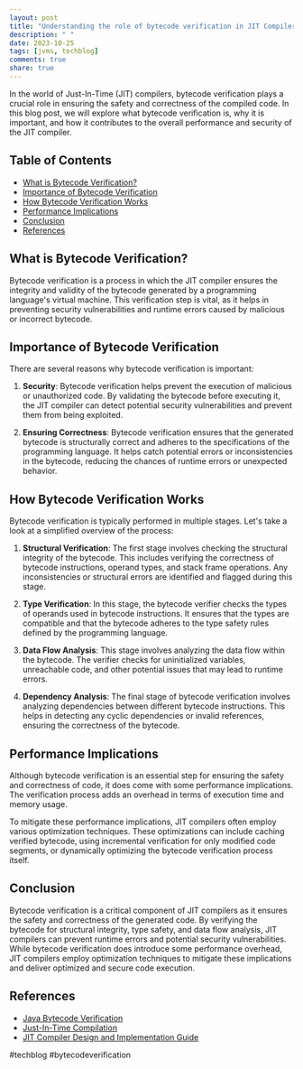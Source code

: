 ```yaml
---
layout: post
title: "Understanding the role of bytecode verification in JIT Compiler"
description: " "
date: 2023-10-25
tags: [jvms, techblog]
comments: true
share: true
---
```


In the world of Just-In-Time (JIT) compilers, bytecode verification plays a crucial role in ensuring the safety and correctness of the compiled code. In this blog post, we will explore what bytecode verification is, why it is important, and how it contributes to the overall performance and security of the JIT compiler.

## Table of Contents
- [What is Bytecode Verification?](#what-is-bytecode-verification)
- [Importance of Bytecode Verification](#importance-of-bytecode-verification)
- [How Bytecode Verification Works](#how-bytecode-verification-works)
- [Performance Implications](#performance-implications)
- [Conclusion](#conclusion)
- [References](#references)

## What is Bytecode Verification?
Bytecode verification is a process in which the JIT compiler ensures the integrity and validity of the bytecode generated by a programming language's virtual machine. This verification step is vital, as it helps in preventing security vulnerabilities and runtime errors caused by malicious or incorrect bytecode.

## Importance of Bytecode Verification
There are several reasons why bytecode verification is important:

1. **Security**: Bytecode verification helps prevent the execution of malicious or unauthorized code. By validating the bytecode before executing it, the JIT compiler can detect potential security vulnerabilities and prevent them from being exploited.

2. **Ensuring Correctness**: Bytecode verification ensures that the generated bytecode is structurally correct and adheres to the specifications of the programming language. It helps catch potential errors or inconsistencies in the bytecode, reducing the chances of runtime errors or unexpected behavior.

## How Bytecode Verification Works
Bytecode verification is typically performed in multiple stages. Let's take a look at a simplified overview of the process:

1. **Structural Verification**: The first stage involves checking the structural integrity of the bytecode. This includes verifying the correctness of bytecode instructions, operand types, and stack frame operations. Any inconsistencies or structural errors are identified and flagged during this stage.

2. **Type Verification**: In this stage, the bytecode verifier checks the types of operands used in bytecode instructions. It ensures that the types are compatible and that the bytecode adheres to the type safety rules defined by the programming language.

3. **Data Flow Analysis**: This stage involves analyzing the data flow within the bytecode. The verifier checks for uninitialized variables, unreachable code, and other potential issues that may lead to runtime errors.

4. **Dependency Analysis**: The final stage of bytecode verification involves analyzing dependencies between different bytecode instructions. This helps in detecting any cyclic dependencies or invalid references, ensuring the correctness of the bytecode.

## Performance Implications
Although bytecode verification is an essential step for ensuring the safety and correctness of code, it does come with some performance implications. The verification process adds an overhead in terms of execution time and memory usage.

To mitigate these performance implications, JIT compilers often employ various optimization techniques. These optimizations can include caching verified bytecode, using incremental verification for only modified code segments, or dynamically optimizing the bytecode verification process itself.

## Conclusion
Bytecode verification is a critical component of JIT compilers as it ensures the safety and correctness of the generated code. By verifying the bytecode for structural integrity, type safety, and data flow analysis, JIT compilers can prevent runtime errors and potential security vulnerabilities. While bytecode verification does introduce some performance overhead, JIT compilers employ optimization techniques to mitigate these implications and deliver optimized and secure code execution.

## References
- [Java Bytecode Verification](https://docs.oracle.com/javase/specs/jvms/se7/html/jvms-4.html#jvms-4.10)
- [Just-In-Time Compilation](https://en.wikipedia.org/wiki/Just-in-time_compilation) 
- [JIT Compiler Design and Implementation Guide](https://www.semanticscholar.org/paper/JIT-Compiler-Design-and-Implementation-Guide-Hackstock-K%C3%B6stler/42575b020d29472e1a48e639beaa5e70e47069d0) 

#techblog #bytecodeverification
